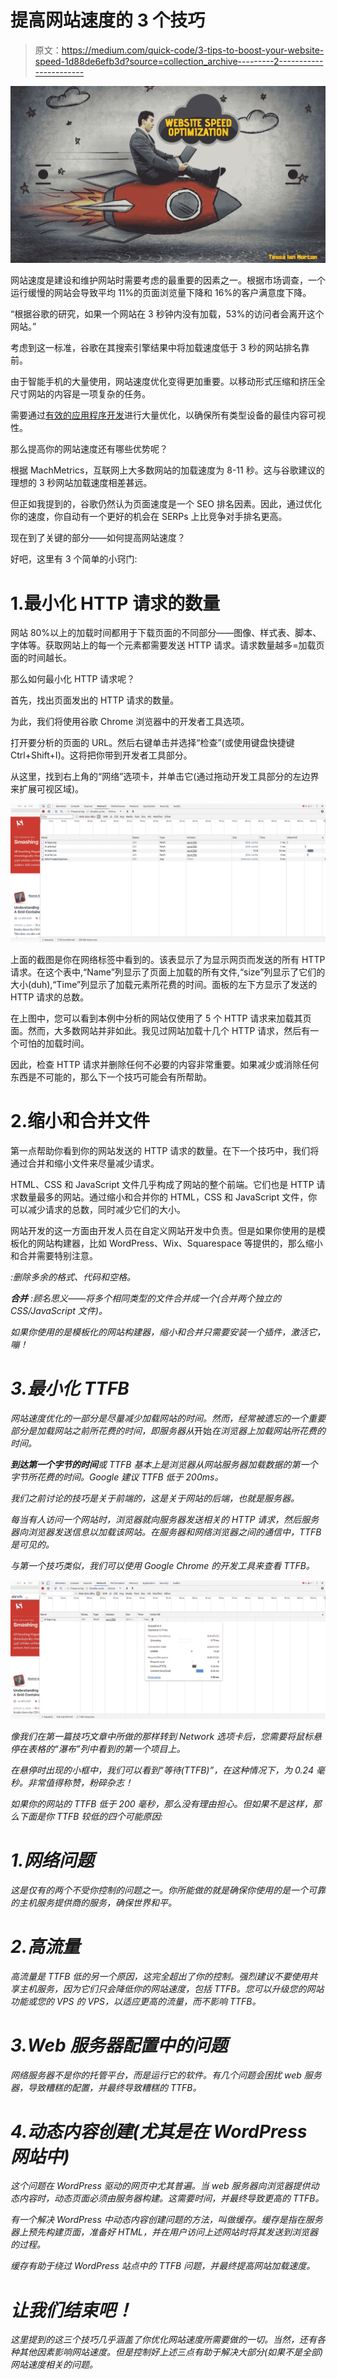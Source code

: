 # 提高网站速度的 3 个技巧

> 原文：<https://medium.com/quick-code/3-tips-to-boost-your-website-speed-1d88de6efb3d?source=collection_archive---------2----------------------->

![](img/0f81d947a413a2c984ab1f1fae3d45b0.png)

网站速度是建设和维护网站时需要考虑的最重要的因素之一。根据市场调查，一个运行缓慢的网站会导致平均 11%的页面浏览量下降和 16%的客户满意度下降。

“根据谷歌的研究，如果一个网站在 3 秒钟内没有加载，53%的访问者会离开这个网站。”

考虑到这一标准，谷歌在其搜索引擎结果中将加载速度低于 3 秒的网站排名靠前。

由于智能手机的大量使用，网站速度优化变得更加重要。以移动形式压缩和挤压全尺寸网站的内容是一项复杂的任务。

需要通过[有效的应用程序开发](https://www.valuecoders.com/application-development)进行大量优化，以确保所有类型设备的最佳内容可视性。

那么提高你的网站速度还有哪些优势呢？

根据 MachMetrics，互联网上大多数网站的加载速度为 8-11 秒。这与谷歌建议的理想的 3 秒网站加载速度相差甚远。

但正如我提到的，谷歌仍然认为页面速度是一个 SEO 排名因素。因此，通过优化你的速度，你自动有一个更好的机会在 SERPs 上比竞争对手排名更高。

现在到了关键的部分——如何提高网站速度？

好吧，这里有 3 个简单的小窍门:

# 1.最小化 HTTP 请求的数量

网站 80%以上的加载时间都用于下载页面的不同部分——图像、样式表、脚本、字体等。获取网站上的每一个元素都需要发送 HTTP 请求。请求数量越多=加载页面的时间越长。

那么如何最小化 HTTP 请求呢？

首先，找出页面发出的 HTTP 请求的数量。

为此，我们将使用谷歌 Chrome 浏览器中的开发者工具选项。

打开要分析的页面的 URL。然后右键单击并选择“检查”(或使用键盘快捷键 Ctrl+Shift+I)。这将把你带到开发者工具部分。

从这里，找到右上角的“网络”选项卡，并单击它(通过拖动开发工具部分的左边界来扩展可视区域)。

![](img/e170d45d23292fafd3600a60659949e2.png)

上面的截图是你在网络标签中看到的。该表显示了为显示网页而发送的所有 HTTP 请求。在这个表中,“Name”列显示了页面上加载的所有文件,“size”列显示了它们的大小(duh),“Time”列显示了加载元素所花费的时间。面板的左下方显示了发送的 HTTP 请求的总数。

在上图中，您可以看到本例中分析的网站仅使用了 5 个 HTTP 请求来加载其页面。然而，大多数网站并非如此。我见过网站加载十几个 HTTP 请求，然后有一个可怕的加载时间。

因此，检查 HTTP 请求并删除任何不必要的内容非常重要。如果减少或消除任何东西是不可能的，那么下一个技巧可能会有所帮助。

# 2.缩小和合并文件

第一点帮助你看到你的网站发送的 HTTP 请求的数量。在下一个技巧中，我们将通过合并和缩小文件来尽量减少请求。

HTML、CSS 和 JavaScript 文件几乎构成了网站的整个前端。它们也是 HTTP 请求数量最多的网站。通过缩小和合并你的 HTML，CSS 和 JavaScript 文件，你可以减少请求的总数，同时减少它们的大小。

网站开发的这一方面由开发人员在自定义网站开发中负责。但是如果你使用的是模板化的网站构建器，比如 WordPress、Wix、Squarespace 等提供的，那么缩小和合并需要特别注意。

*:删除多余的格式、代码和空格。*

****合并*** :顾名思义——将多个相同类型的文件合并成一个(合并两个独立的 CSS/JavaScript 文件)。*

*如果你使用的是模板化的网站构建器，缩小和合并只需要安装一个插件，激活它，嘣！*

# *3.最小化 TTFB*

*网站速度优化的一部分是尽量减少加载网站的时间。然而，经常被遗忘的一个重要部分是加载网站之前所花费的时间，即服务器从*开始*在浏览器上加载网站所花费的时间。*

***到达第一个字节的时间**或 TTFB 基本上是浏览器从网站服务器加载数据的第一个字节所花费的时间。Google 建议 TTFB 低于 200ms。*

*我们之前讨论的技巧是关于前端的，这是关于网站的后端，也就是服务器。*

*每当有人访问一个网站时，浏览器就向服务器发送相关的 HTTP 请求，然后服务器向浏览器发送信息以加载该网站。在服务器和网络浏览器之间的通信中，TTFB 是可见的。*

*与第一个技巧类似，我们可以使用 Google Chrome 的开发工具来查看 TTFB。*

*![](img/b1138dfdee4b12c01a69b0dc95ad83b5.png)*

*像我们在第一篇技巧文章中所做的那样转到 Network 选项卡后，您需要将鼠标悬停在表格的“瀑布”列中看到的第一个项目上。*

*在悬停时出现的小框中，我们可以看到“等待(TTFB)”，在这种情况下，为 0.24 毫秒。非常值得称赞，粉碎杂志！*

*如果你的网站的 TTFB 低于 200 毫秒，那么没有理由担心。但如果不是这样，那么下面是你 TTFB 较低的四个可能原因:*

# *1.网络问题*

*这是仅有的两个不受你控制的问题之一。你所能做的就是确保你使用的是一个可靠的主机服务提供商的服务，确保世界和平。*

# *2.高流量*

*高流量是 TTFB 低的另一个原因，这完全超出了你的控制。强烈建议不要使用共享主机服务，因为它们只会降低你的网站速度，包括 TTFB。您可以升级您的网站功能或您的 VPS 的 VPS，以适应更高的流量，而不影响 TTFB。*

# *3.Web 服务器配置中的问题*

*网络服务器不是你的托管平台，而是运行它的软件。有几个问题会困扰 web 服务器，导致糟糕的配置，并最终导致糟糕的 TTFB。*

# *4.动态内容创建(尤其是在 WordPress 网站中)*

*这个问题在 WordPress 驱动的网页中尤其普遍。当 web 服务器向浏览器提供动态内容时，动态页面必须由服务器构建。这需要时间，并最终导致更高的 TTFB。*

*有一个解决 WordPress 中动态内容创建问题的方法，叫做缓存。缓存是指在服务器上预先构建页面，准备好 HTML，并在用户访问上述网站时将其发送到浏览器的过程。*

*缓存有助于绕过 WordPress 站点中的 TTFB 问题，并最终提高网站加载速度。*

# *让我们结束吧！*

*这里提到的这三个技巧几乎涵盖了你优化网站速度所需要做的一切。当然，还有各种其他因素影响网站速度。但是控制好上述三点有助于解决大部分(如果不是全部)网站速度相关的问题。*